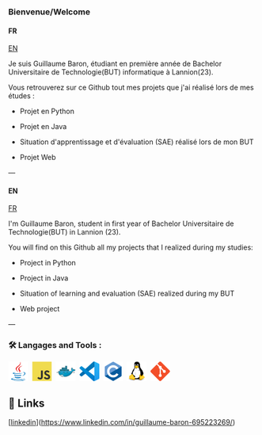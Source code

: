### Bienvenue/Welcome

<!--
**MrIdez/MrIdez** is a ✨ _special_ ✨ repository because its `README.md` (this file) appears on your GitHub profile.

Here are some ideas to get you started:

- 🔭 I’m currently working on ...
- 🌱 I’m currently learning ...
- 👯 I’m looking to collaborate on ...
- 🤔 I’m looking for help with ...
- 💬 Ask me about ...
- 📫 How to reach me: ...
- 😄 Pronouns: ...
- ⚡ Fun fact: ...
-->

#### FR
[EN](#en-) 

Je suis Guillaume Baron, étudiant en première année de Bachelor Universitaire de Technologie(BUT) informatique à Lannion(23).

Vous retrouverez sur ce Github tout mes projets que j'ai réalisé lors de mes études :
* Projet en Python

* Projet en Java

* Situation d'apprentissage et d'évaluation (SAE) réalisé lors de mon BUT

* Projet Web

—

#### EN 
[FR](#FR)

I'm Guillaume Baron, student in first year of  Bachelor Universitaire de Technologie(BUT) in Lannion (23).

  
You will find on this Github all my projects that I realized during my studies:

* Project in Python

* Project in Java

* Situation of learning and evaluation (SAE) realized during my BUT

* Web project

—

### :hammer_and_wrench: Langages and Tools :
<div>
  <img src="https://github.com/devicons/devicon/blob/master/icons/java/java-original.svg" title="Java" alt="Java" width="40" height="40"/>&nbsp;
  <img src="https://github.com/devicons/devicon/blob/master/icons/javascript/javascript-original.svg" title="JavaScript" alt="JavaScript" width="40" height="40"/>&nbsp;
  <img src="https://github.com/devicons/devicon/blob/master/icons/docker/docker-original.svg" title="Docker" alt="Docker" width="40" height="40"/>&nbsp;
  <img src="https://github.com/devicons/devicon/blob/master/icons/vscode/vscode-original.svg" title="Visual Studio Code" alt="Visual Studio Code" width="40" height="40"/>&nbsp;
  <img src="https://github.com/devicons/devicon/blob/master/icons/c/c-original.svg" title="C" alt="C" width="40" height="40"/>&nbsp;
  <img src="https://github.com/devicons/devicon/blob/master/icons/linux/linux-original.svg" title="Linux" alt="Linux" width="40" height="40"/>&nbsp;
  <img src="https://github.com/devicons/devicon/blob/master/icons/git/git-original.svg" title="Git" alt="Git" width="40" height="40"/>&nbsp;
</div>

<!--
[![Top Langages](https://github-readme-stats.vercel.app/api/top-langs/?username=MrIdez)](https://github.com/anuraghazra/github-readme-stats)
-->

## 🔗 Links
<!--
[portfolio\](https://img.shields.io/badge/my_portfolio-000?style=for-the-badge&logo=ko-fi&logoColor=white)\](https://katherineoelsner.com/)
 -->
[[linkedin](https://img.shields.io/badge/linkedin-0A66C2?style=for-the-badge&logo=linkedin&logoColor=white)](https://www.linkedin.com/in/guillaume-baron-695223269/)